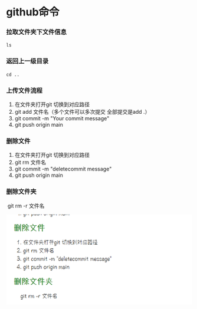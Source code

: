 # github命令

### 拉取文件夹下文件信息

```
ls 
```

### 返回上一级目录

```
cd .. 
```

### 上传文件流程

1. 在文件夹打开git 切换到对应路径
2. git add 文件名（多个文件可以多次提交  全部提交是add .）
3. git commit -m "Your commit message"
4. git push origin main

### 删除文件

1. 在文件夹打开git 切换到对应路径
2.  git rm 文件名
3. git commit -m "deletecommit message"
4. git push origin main

### 删除文件夹

​	git rm -r 文件名

![image-20241021172623948](github命令.assets/image-20241021172623948.png)